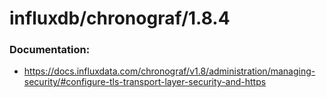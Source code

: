 # influxdb/chronograf/1.8.4
### Documentation:
- https://docs.influxdata.com/chronograf/v1.8/administration/managing-security/#configure-tls-transport-layer-security-and-https